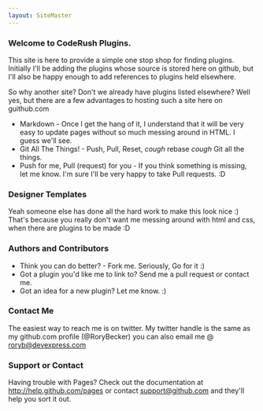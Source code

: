 ```yaml
---
layout: SiteMaster
---
```

### Welcome to CodeRush Plugins.
This site is here to provide a simple one stop shop for finding plugins.
Initially I'll be adding the plugins whose source is stored here on github, but I'll also be happy enough to add references to plugins held elsewhere.

So why another site? Don't we already have plugins listed elsewhere?
Well yes, but there are a few advantages to hosting such a site here on guithub.com

* Markdown - Once I get the hang of it, I understand that it will be very easy to update pages without so much messing around in HTML. I guess we'll see.
* Git All The Things! - Push, Pull, Reset, *cough* rebase *cough* Git all the things.
* Push for me, Pull (request) for you - If you think something is missing, let me know. I'm sure I'll be very happy to take Pull requests. :D

### Designer Templates
Yeah someone else has done all the hard work to make this look nice :) That's because you really don't want me messing around with html and css, when there are plugins to be made :D

### Authors and Contributors
* Think you can do better? - Fork me. Seriously, Go for it :)
* Got a plugin you'd like me to link to? Send me a pull request or contact me.
* Got an idea for a new plugin? Let me know. :)

### Contact Me 
The easiest way to reach me is on twitter. My twitter handle is the same as my github.com profile (@RoryBecker) you can also email me @ roryb@devexpress.com

### Support or Contact
Having trouble with Pages? Check out the documentation at http://help.github.com/pages or contact support@github.com and they'll help you sort it out.
